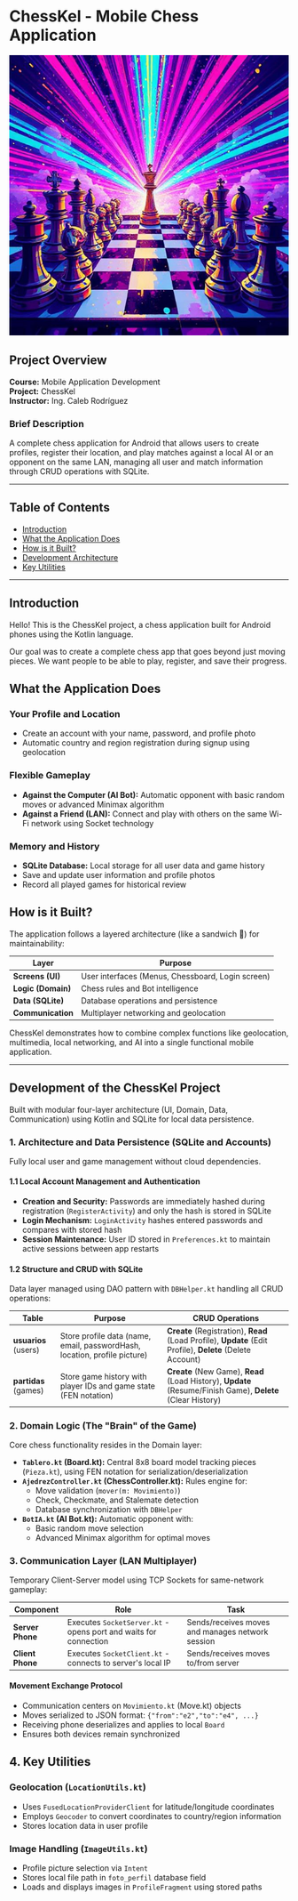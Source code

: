 # ChessKel - Mobile Chess Application

![ChessKel Logo](https://github.com/Kelunie/Desarrollo_de_Aplicaciones_para_Dispositivos_M-viles/blob/main/Semana_4/505c07b1-38f0-4a5f-bc38-ca62de98bafe.jpeg)

## Project Overview

**Course:** Mobile Application Development  
**Project:** ChessKel  
**Instructor:** Ing. Caleb Rodríguez

### Brief Description
A complete chess application for Android that allows users to create profiles, register their location, and play matches against a local AI or an opponent on the same LAN, managing all user and match information through CRUD operations with SQLite.

---

## Table of Contents
- [Introduction](#introduction)
- [What the Application Does](#what-the-application-does)
- [How is it Built?](#how-is-it-built)
- [Development Architecture](#development-of-the-chesskel-project)
- [Key Utilities](#key-utilities)

---

## Introduction

Hello! This is the ChessKel project, a chess application built for Android phones using the Kotlin language.

Our goal was to create a complete chess app that goes beyond just moving pieces. We want people to be able to play, register, and save their progress.

## What the Application Does

### Your Profile and Location
- Create an account with your name, password, and profile photo
- Automatic country and region registration during signup using geolocation

### Flexible Gameplay
- **Against the Computer (AI Bot):** Automatic opponent with basic random moves or advanced Minimax algorithm
- **Against a Friend (LAN):** Connect and play with others on the same Wi-Fi network using Socket technology

### Memory and History
- **SQLite Database:** Local storage for all user data and game history
- Save and update user information and profile photos
- Record all played games for historical review

## How is it Built?

The application follows a layered architecture (like a sandwich 🥪) for maintainability:

| Layer | Purpose |
|-------|---------|
| **Screens (UI)** | User interfaces (Menus, Chessboard, Login screen) |
| **Logic (Domain)** | Chess rules and Bot intelligence |
| **Data (SQLite)** | Database operations and persistence |
| **Communication** | Multiplayer networking and geolocation |

ChessKel demonstrates how to combine complex functions like geolocation, multimedia, local networking, and AI into a single functional mobile application.

---

## Development of the ChessKel Project

Built with modular four-layer architecture (UI, Domain, Data, Communication) using Kotlin and SQLite for local data persistence.

### 1. Architecture and Data Persistence (SQLite and Accounts)

Fully local user and game management without cloud dependencies.

#### 1.1 Local Account Management and Authentication

- **Creation and Security:** Passwords are immediately hashed during registration (`RegisterActivity`) and only the hash is stored in SQLite
- **Login Mechanism:** `LoginActivity` hashes entered passwords and compares with stored hash
- **Session Maintenance:** User ID stored in `Preferences.kt` to maintain active sessions between app restarts

#### 1.2 Structure and CRUD with SQLite

Data layer managed using DAO pattern with `DBHelper.kt` handling all CRUD operations:

| Table | Purpose | CRUD Operations |
|-------|---------|-----------------|
| **usuarios** (users) | Store profile data (name, email, passwordHash, location, profile picture) | **Create** (Registration), **Read** (Load Profile), **Update** (Edit Profile), **Delete** (Delete Account) |
| **partidas** (games) | Store game history with player IDs and game state (FEN notation) | **Create** (New Game), **Read** (Load History), **Update** (Resume/Finish Game), **Delete** (Clear History) |

### 2. Domain Logic (The "Brain" of the Game)

Core chess functionality resides in the Domain layer:

- **`Tablero.kt` (Board.kt):** Central 8x8 board model tracking pieces (`Pieza.kt`), using FEN notation for serialization/deserialization
- **`AjedrezController.kt` (ChessController.kt):** Rules engine for:
    - Move validation (`mover(m: Movimiento)`)
    - Check, Checkmate, and Stalemate detection
    - Database synchronization with `DBHelper`
- **`BotIA.kt` (AI Bot.kt):** Automatic opponent with:
    - Basic random move selection
    - Advanced Minimax algorithm for optimal moves

### 3. Communication Layer (LAN Multiplayer)

Temporary Client-Server model using TCP Sockets for same-network gameplay:

| Component | Role | Task |
|-----------|------|------|
| **Server Phone** | Executes `SocketServer.kt` - opens port and waits for connection | Sends/receives moves and manages network session |
| **Client Phone** | Executes `SocketClient.kt` - connects to server's local IP | Sends/receives moves to/from server |

#### Movement Exchange Protocol
- Communication centers on `Movimiento.kt` (Move.kt) objects
- Moves serialized to JSON format: `{"from":"e2","to":"e4", ...}`
- Receiving phone deserializes and applies to local `Board`
- Ensures both devices remain synchronized

## 4. Key Utilities

### Geolocation (`LocationUtils.kt`)
- Uses `FusedLocationProviderClient` for latitude/longitude coordinates
- Employs `Geocoder` to convert coordinates to country/region information
- Stores location data in user profile

### Image Handling (`ImageUtils.kt`)
- Profile picture selection via `Intent`
- Stores local file path in `foto_perfil` database field
- Loads and displays images in `ProfileFragment` using stored paths
